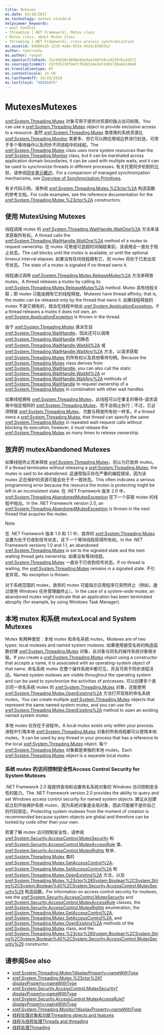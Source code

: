 ```yaml
---
title: Mutexes
ms.date: 03/30/2017
ms.technology: dotnet-standard
helpviewer_keywords:
- wait handles
- threading [.NET Framework], Mutex class
- Mutex class, about Mutex class
- threading [.NET Framework], cross-process synchronization
ms.assetid: 9dd06e25-12c0-4a9e-855a-452dc83803e2
author: rpetrusha
ms.author: ronpet
ms.openlocfilehash: 31c99d38cd608e93e9ee3467e0ce425835a3d572
ms.sourcegitcommit: c93fd5139f9efcf6db514e3474301738a6d1d649
ms.translationtype: HT
ms.contentlocale: zh-CN
ms.lasthandoff: 10/28/2018
ms.locfileid: "50201473"
---
```

# <a name="mutexes"></a><span data-ttu-id="ea789-102">Mutexes</span><span class="sxs-lookup"><span data-stu-id="ea789-102">Mutexes</span></span>
<span data-ttu-id="ea789-103"><xref:System.Threading.Mutex> 对象可用于提供对资源的独占访问权限。</span><span class="sxs-lookup"><span data-stu-id="ea789-103">You can use a <xref:System.Threading.Mutex> object to provide exclusive access to a resource.</span></span> <span data-ttu-id="ea789-104">虽然 <xref:System.Threading.Mutex> 类使用的系统资源比 <xref:System.Threading.Monitor> 类更多，但它可以跨应用域边界进行封送，可用于多个等待操作以及同步不同进程中的线程。</span><span class="sxs-lookup"><span data-stu-id="ea789-104">The <xref:System.Threading.Mutex> class uses more system resources than the <xref:System.Threading.Monitor> class, but it can be marshaled across application domain boundaries, it can be used with multiple waits, and it can be used to synchronize threads in different processes.</span></span> <span data-ttu-id="ea789-105">有关托管同步机制的比较，请参阅[同步基元概述](../../../docs/standard/threading/overview-of-synchronization-primitives.md)。</span><span class="sxs-lookup"><span data-stu-id="ea789-105">For a comparison of managed synchronization mechanisms, see [Overview of Synchronization Primitives](../../../docs/standard/threading/overview-of-synchronization-primitives.md).</span></span>  
  
 <span data-ttu-id="ea789-106">有关代码示例，请参阅 <xref:System.Threading.Mutex.%23ctor%2A> 构造函数的参考文档。</span><span class="sxs-lookup"><span data-stu-id="ea789-106">For code examples, see the reference documentation for the <xref:System.Threading.Mutex.%23ctor%2A> constructors.</span></span>  
  
## <a name="using-mutexes"></a><span data-ttu-id="ea789-107">使用 Mutex</span><span class="sxs-lookup"><span data-stu-id="ea789-107">Using Mutexes</span></span>  
 <span data-ttu-id="ea789-108">线程调用 mutex 的 <xref:System.Threading.WaitHandle.WaitOne%2A> 方法来请求获取所有权。</span><span class="sxs-lookup"><span data-stu-id="ea789-108">A thread calls the <xref:System.Threading.WaitHandle.WaitOne%2A> method of a mutex to request ownership.</span></span> <span data-ttu-id="ea789-109">在 mutex 可用或可选超时间隔结束前，该调用会一直处于阻止状态。</span><span class="sxs-lookup"><span data-stu-id="ea789-109">The call blocks until the mutex is available, or until the optional timeout interval elapses.</span></span> <span data-ttu-id="ea789-110">如果没有任何线程拥有它，则 mutex 将处于已发出信号状态。</span><span class="sxs-lookup"><span data-stu-id="ea789-110">The state of a mutex is signaled if no thread owns it.</span></span>  
  
 <span data-ttu-id="ea789-111">线程通过调用 <xref:System.Threading.Mutex.ReleaseMutex%2A> 方法来释放 mutex。</span><span class="sxs-lookup"><span data-stu-id="ea789-111">A thread releases a mutex by calling its <xref:System.Threading.Mutex.ReleaseMutex%2A> method.</span></span> <span data-ttu-id="ea789-112">Mutex 具有线程关联；即 mutex 只能由拥有它的线程释放。</span><span class="sxs-lookup"><span data-stu-id="ea789-112">Mutexes have thread affinity; that is, the mutex can be released only by the thread that owns it.</span></span> <span data-ttu-id="ea789-113">如果线程释放的 mutex 不是它拥有的，就会在线程中抛出 <xref:System.ApplicationException>。</span><span class="sxs-lookup"><span data-stu-id="ea789-113">If a thread releases a mutex it does not own, an <xref:System.ApplicationException> is thrown in the thread.</span></span>  
  
 <span data-ttu-id="ea789-114">由于 <xref:System.Threading.Mutex> 类派生自 <xref:System.Threading.WaitHandle>，因此还可以调用 <xref:System.Threading.WaitHandle> 的静态 <xref:System.Threading.WaitHandle.WaitAll%2A> 或 <xref:System.Threading.WaitHandle.WaitAny%2A> 方法，以请求获取 <xref:System.Threading.Mutex> 的所有权以及其他等待句柄。</span><span class="sxs-lookup"><span data-stu-id="ea789-114">Because the <xref:System.Threading.Mutex> class derives from <xref:System.Threading.WaitHandle>, you can also call the static <xref:System.Threading.WaitHandle.WaitAll%2A> or <xref:System.Threading.WaitHandle.WaitAny%2A> methods of <xref:System.Threading.WaitHandle> to request ownership of a <xref:System.Threading.Mutex> in combination with other wait handles.</span></span>  
  
 <span data-ttu-id="ea789-115">如果线程拥有 <xref:System.Threading.Mutex>，此线程可以在重复的等待-请求调用中指定相同的 <xref:System.Threading.Mutex>，而不会阻止执行；不过，它必须释放 <xref:System.Threading.Mutex>，次数与释放所有权一样多。</span><span class="sxs-lookup"><span data-stu-id="ea789-115">If a thread owns a <xref:System.Threading.Mutex>, that thread can specify the same <xref:System.Threading.Mutex> in repeated wait-request calls without blocking its execution; however, it must release the <xref:System.Threading.Mutex> as many times to release ownership.</span></span>  
  
## <a name="abandoned-mutexes"></a><span data-ttu-id="ea789-116">放弃的 mutex</span><span class="sxs-lookup"><span data-stu-id="ea789-116">Abandoned Mutexes</span></span>  
 <span data-ttu-id="ea789-117">如果线程终止而未释放 <xref:System.Threading.Mutex>，则认为已放弃 mutex。</span><span class="sxs-lookup"><span data-stu-id="ea789-117">If a thread terminates without releasing a <xref:System.Threading.Mutex>, the mutex is said to be abandoned.</span></span> <span data-ttu-id="ea789-118">这通常指示存在严重的编程错误，因为该 mutex 正在保护的资源可能会处于不一致状态。</span><span class="sxs-lookup"><span data-stu-id="ea789-118">This often indicates a serious programming error because the resource the mutex is protecting might be left in an inconsistent state.</span></span> <span data-ttu-id="ea789-119">在 .NET Framework 版本 2.0 中，<xref:System.Threading.AbandonedMutexException> 在下一个获取 mutex 的线程中抛出。</span><span class="sxs-lookup"><span data-stu-id="ea789-119">In the .NET Framework version 2.0, an <xref:System.Threading.AbandonedMutexException> is thrown in the next thread that acquires the mutex.</span></span>  
  
> [!NOTE]
>  <span data-ttu-id="ea789-120">在 .NET Framework 版本 1.0 和 1.1 中，放弃的 <xref:System.Threading.Mutex> 设置为处于已收到信号状态，且下一个等待线程获得所有权。</span><span class="sxs-lookup"><span data-stu-id="ea789-120">In the .NET Framework versions 1.0 and 1.1, an abandoned <xref:System.Threading.Mutex> is set to the signaled state and the next waiting thread gets ownership.</span></span> <span data-ttu-id="ea789-121">如果没有等待线程，<xref:System.Threading.Mutex> 一直处于已收到信号状态。</span><span class="sxs-lookup"><span data-stu-id="ea789-121">If no thread is waiting, the <xref:System.Threading.Mutex> remains in a signaled state.</span></span> <span data-ttu-id="ea789-122">不引发异常。</span><span class="sxs-lookup"><span data-stu-id="ea789-122">No exception is thrown.</span></span>  
  
 <span data-ttu-id="ea789-123">对于系统范围的 mutex，放弃的 mutex 可能指示应用程序已突然终止（例如，通过使用 Windows 任务管理器终止）。</span><span class="sxs-lookup"><span data-stu-id="ea789-123">In the case of a system-wide mutex, an abandoned mutex might indicate that an application has been terminated abruptly (for example, by using Windows Task Manager).</span></span>  
  
## <a name="local-and-system-mutexes"></a><span data-ttu-id="ea789-124">本地 mutex 和系统 mutex</span><span class="sxs-lookup"><span data-stu-id="ea789-124">Local and System Mutexes</span></span>  
 <span data-ttu-id="ea789-125">Mutex 有两种类型：本地 mutex 和命名系统 mutex。</span><span class="sxs-lookup"><span data-stu-id="ea789-125">Mutexes are of two types: local mutexes and named system mutexes.</span></span> <span data-ttu-id="ea789-126">如果使用接受名称的构造函数创建 <xref:System.Threading.Mutex> 对象，此对象与同名的操作系统对象相关联。</span><span class="sxs-lookup"><span data-stu-id="ea789-126">If you create a <xref:System.Threading.Mutex> object using a constructor that accepts a name, it is associated with an operating-system object of that name.</span></span> <span data-ttu-id="ea789-127">命名系统 mutex 在整个操作系统中都可见，并且可用于同步进程活动。</span><span class="sxs-lookup"><span data-stu-id="ea789-127">Named system mutexes are visible throughout the operating system and can be used to synchronize the activities of processes.</span></span> <span data-ttu-id="ea789-128">可以创建多个表示同一命名系统 mutex 的 <xref:System.Threading.Mutex> 对象，还能使用 <xref:System.Threading.Mutex.OpenExisting%2A> 方法打开现有的命名系统 mutex。</span><span class="sxs-lookup"><span data-stu-id="ea789-128">You can create multiple <xref:System.Threading.Mutex> objects that represent the same named system mutex, and you can use the <xref:System.Threading.Mutex.OpenExisting%2A> method to open an existing named system mutex.</span></span>  
  
 <span data-ttu-id="ea789-129">本地 mutex 仅存在于进程中。</span><span class="sxs-lookup"><span data-stu-id="ea789-129">A local mutex exists only within your process.</span></span> <span data-ttu-id="ea789-130">进程中引用本地 <xref:System.Threading.Mutex> 对象的所有线程都可以使用本地 mutex。</span><span class="sxs-lookup"><span data-stu-id="ea789-130">It can be used by any thread in your process that has a reference to the local <xref:System.Threading.Mutex> object.</span></span> <span data-ttu-id="ea789-131">每个 <xref:System.Threading.Mutex> 对象都是单独的本地 mutex。</span><span class="sxs-lookup"><span data-stu-id="ea789-131">Each <xref:System.Threading.Mutex> object is a separate local mutex.</span></span>  
  
### <a name="access-control-security-for-system-mutexes"></a><span data-ttu-id="ea789-132">系统 mutex 的访问控制安全性</span><span class="sxs-lookup"><span data-stu-id="ea789-132">Access Control Security for System Mutexes</span></span>  
 <span data-ttu-id="ea789-133">.NET Framework 2.0 版提供查询和设置命名系统对象的 Windows 访问控制安全性的能力。</span><span class="sxs-lookup"><span data-stu-id="ea789-133">The .NET Framework version 2.0 provides the ability to query and set Windows access control security for named system objects.</span></span> <span data-ttu-id="ea789-134">建议从创建起立刻开始保护系统 mutex，因为系统对象是全局对象，因此可能被不是你自己的代码锁定。</span><span class="sxs-lookup"><span data-stu-id="ea789-134">Protecting system mutexes from the moment of creation is recommended because system objects are global and therefore can be locked by code other than your own.</span></span>  
  
 <span data-ttu-id="ea789-135">若要了解 mutex 访问控制安全性，请参阅 <xref:System.Security.AccessControl.MutexSecurity> 和 <xref:System.Security.AccessControl.MutexAccessRule> 类、<xref:System.Security.AccessControl.MutexRights> 枚举、<xref:System.Threading.Mutex> 类的 <xref:System.Threading.Mutex.GetAccessControl%2A>、<xref:System.Threading.Mutex.SetAccessControl%2A> 和 <xref:System.Threading.Mutex.OpenExisting%2A> 方法，以及 <xref:System.Threading.Mutex.%23ctor%28System.Boolean%2CSystem.String%2CSystem.Boolean%40%2CSystem.Security.AccessControl.MutexSecurity%29> 构造函数。</span><span class="sxs-lookup"><span data-stu-id="ea789-135">For information on access control security for mutexes, see the <xref:System.Security.AccessControl.MutexSecurity> and <xref:System.Security.AccessControl.MutexAccessRule> classes, the <xref:System.Security.AccessControl.MutexRights> enumeration, the <xref:System.Threading.Mutex.GetAccessControl%2A>, <xref:System.Threading.Mutex.SetAccessControl%2A>, and <xref:System.Threading.Mutex.OpenExisting%2A> methods of the <xref:System.Threading.Mutex> class, and the <xref:System.Threading.Mutex.%23ctor%28System.Boolean%2CSystem.String%2CSystem.Boolean%40%2CSystem.Security.AccessControl.MutexSecurity%29> constructor.</span></span>  
  
## <a name="see-also"></a><span data-ttu-id="ea789-136">请参阅</span><span class="sxs-lookup"><span data-stu-id="ea789-136">See also</span></span>

- <xref:System.Threading.Mutex?displayProperty=nameWithType>  
- <xref:System.Threading.Mutex.%23ctor%2A?displayProperty=nameWithType>  
- <xref:System.Security.AccessControl.MutexSecurity?displayProperty=nameWithType>  
- <xref:System.Security.AccessControl.MutexAccessRule?displayProperty=nameWithType>
- <xref:System.Threading.Monitor?displayProperty=nameWithType>  
- [<span data-ttu-id="ea789-137">线程处理对象和功能</span><span class="sxs-lookup"><span data-stu-id="ea789-137">Threading objects and features</span></span>](threading-objects-and-features.md)  
- [<span data-ttu-id="ea789-138">线程与线程处理</span><span class="sxs-lookup"><span data-stu-id="ea789-138">Threads and threading</span></span>](threads-and-threading.md)
- [<span data-ttu-id="ea789-139">线程处理</span><span class="sxs-lookup"><span data-stu-id="ea789-139">Threading</span></span>](index.md)  
